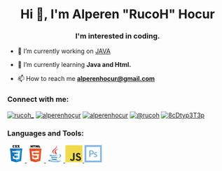 <!--- - 👋 Hi, I’m @RucoH
- 👀 I'am interested in coding.
- 🌱 I’m currently learning javascript, java and C#.

<!---
RucoH/RucoH is a ✨ special ✨ repository because its `README.md` (this file) appears on your GitHub profile.
You can click the Preview link to take a look at your changes.
--->
<h1 align="center">Hi 👋, I'm Alperen "RucoH" Hocur</h1>
<h3 align="center">I'm interested in coding.</h3>

- 🔭 I’m currently working on [JAVA](https://github.com/RucoH/Java)

- 🌱 I’m currently learning **Java and Html.**

- 📫 How to reach me **alperenhocur@gmail.com**

<h3 align="left">Connect with me:</h3>
<p align="left">
<a href="https://twitter.com/rucoh_" target="blank"><img align="center" src="https://raw.githubusercontent.com/rahuldkjain/github-profile-readme-generator/master/src/images/icons/Social/twitter.svg" alt="rucoh_" height="30" width="40" /></a>
<a href="[https://fb.com/alperenhoçur](https://www.facebook.com/profile.php?id=100008406435789)" target="blank"><img align="center" src="https://raw.githubusercontent.com/rahuldkjain/github-profile-readme-generator/master/src/images/icons/Social/facebook.svg" alt="alperenhoçur" height="30" width="40" /></a>
<a href="https://instagram.com/alperenhocur" target="blank"><img align="center" src="https://raw.githubusercontent.com/rahuldkjain/github-profile-readme-generator/master/src/images/icons/Social/instagram.svg" alt="alperenhocur" height="30" width="40" /></a>
<a href="[https://www.youtube.com/c/@rucoh](https://www.youtube.com/channel/UC60aDzVAV1VjC-908YqJcyQ)" target="blank"><img align="center" src="https://raw.githubusercontent.com/rahuldkjain/github-profile-readme-generator/master/src/images/icons/Social/youtube.svg" alt="@rucoh" height="30" width="40" /></a>
<a href="https://discord.gg/8cDtyp3T3p" target="blank"><img align="center" src="https://raw.githubusercontent.com/rahuldkjain/github-profile-readme-generator/master/src/images/icons/Social/discord.svg" alt="8cDtyp3T3p" height="30" width="40" /></a>
</p>

<h3 align="left">Languages and Tools:</h3>
<p align="left"> <a href="https://www.w3schools.com/css/" target="_blank" rel="noreferrer"> <img src="https://raw.githubusercontent.com/devicons/devicon/master/icons/css3/css3-original-wordmark.svg" alt="css3" width="40" height="40"/> </a> <a href="https://www.w3.org/html/" target="_blank" rel="noreferrer"> <img src="https://raw.githubusercontent.com/devicons/devicon/master/icons/html5/html5-original-wordmark.svg" alt="html5" width="40" height="40"/> </a> <a href="https://www.java.com" target="_blank" rel="noreferrer"> <img src="https://raw.githubusercontent.com/devicons/devicon/master/icons/java/java-original.svg" alt="java" width="40" height="40"/> </a> <a href="https://developer.mozilla.org/en-US/docs/Web/JavaScript" target="_blank" rel="noreferrer"> <img src="https://raw.githubusercontent.com/devicons/devicon/master/icons/javascript/javascript-original.svg" alt="javascript" width="40" height="40"/> </a> <a href="https://www.photoshop.com/en" target="_blank" rel="noreferrer"> <img src="https://raw.githubusercontent.com/devicons/devicon/master/icons/photoshop/photoshop-line.svg" alt="photoshop" width="40" height="40"/> </a> </p>
